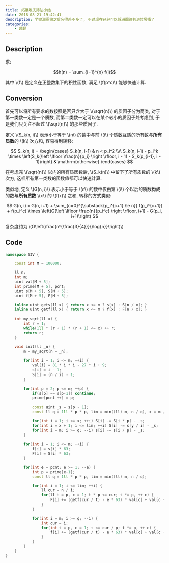 ```yaml
---
title: 拓展埃氏筛法小结
date: 2018-08-21 19:42:41
description: 学完洲阁筛之后忘得差不多了, 不过现在已经可以将洲阁筛扔进垃圾桶了
categories:
    - 趣题
---
```


## Description

求:

$$h(n) = \sum_{i=1}^{n} f(i)$$ 

其中 \\(f\\) 是定义在正整数集下的积性函数, 满足 \\(f(p^c)\\) 能够快速计算.

## Conversion

首先可以将所有要求的数按照是否只含大于 \\(\sqrt{n}\\) 的质因子分为两类, 对于第一类数一定是一个质数, 而第二类数一定可以在某个较小的质因子处考虑到, 于是我们只关注不超过 \\(\sqrt{n}\\) 的那些质因子.

定义 \\(S_k(n, i)\\) 表示小于等于 \\(n\\) 的数中与前 \\(i\\) 个质数互质的所有数与**所有质数**的 \\(k\\) 次方和, 容易得到转移:

$$
S_k(n, i) = 
\begin{cases}
S_k(n, i-1) & n < p_i^2 \\\\
S_k(n, i-1) - p_i^k \times \left(S_k(\left \lfloor \frac{n}{p_i} \right \rfloor, i - 1) - S_k(p_{i-1}, i - 1)\right) & \mathrm{otherwise} 
\end{cases}
$$

在考虑完 \\(\sqrt{n}\\) 以内的所有质因数后, \\(S_k(n)\\) 中留下了所有质数的 \\(k\\) 次方, 这样所有第一类数的函数值都可以快速计算.

类似地, 定义 \\(G(n, i)\\) 表示小于等于 \\(n\\) 的数中仅由第 \\(i\\) 个以后的质数构成的数与**所有质数** \\(x\\) 的 \\(f(x)\\) 之和, 转移的方式类似:

$$
G(n, i) = G(n, i+1) + \sum_{c=0}^{\substack{p_i^{c+1} \le n}} f(p_i^{c+1}) + f(p_i^c) \times \left(G(\left \lfloor \frac{n}{p_i^c} \right \rfloor, i+1) - G(p_i, i+1)\right)
$$

复杂度约为 \\(O\left(\frac{n^{\frac{3}{4}}}{\log{n}}\right)\\)

## Code

```cpp
namespace SIV {

    const int M = 100000;

    ll n;
    int m;
    uint val[M + 5];
    int prime[M + 5], pcnt;
    uint s[M + 5], S[M + 5];
    uint f[M + 5], F[M + 5];

    inline uint gets(ll x) { return x <= m ? s[x] : S[n / x]; }
    inline uint getf(ll x) { return x <= m ? f[x] : F[n / x]; }

    int my_sqrt(ll x) {
        int r = 1;
        while(1ll * (r + 1) * (r + 1) <= x) ++ r;
        return r;
    }

    void init(ll _n) {
        m = my_sqrt(n = _n);
       
        for(int i = 1; i <= m; ++i) {
            val[i] = 81 * i * i - 27 * i + 9;
            s[i] = i - 1;
            S[i] = (n / i) - 1;
        }

        for(int p = 2; p <= m; ++p) {
            if(s[p] == s[p-1]) continue;
            prime[pcnt ++] = p;
             
            const uint _s = s[p - 1];
            const ll q = 1ll * p * p, lim = min((ll) m, n / q), x = m / p, y = n / p;

            for(int i = 1; i <= x; ++i) S[i] -= S[i * p] - _s;
            for(int i = x + 1; i <= lim; ++i) S[i] -= s[y / i] - _s;
            for(int i = m; i >= q; --i) s[i] -= s[i / p] - _s;
        }

        for(int i = 1; i <= m; ++i) {
            f[i] = s[i] * 63;
            F[i] = S[i] * 63;
        }

        for(int e = pcnt; e >= 1; --e) {
            int p = prime[e-1];
            const ll q = 1ll * p * p, lim = min((ll) m, n / q);

            for(int i = 1; i <= lim; ++i) {
                ll cur = n / i;
                for(ll t = p, c = 1; t * p <= cur; t *= p, ++ c) {
                    F[i] += (getf(cur / t) - e * 63) * val[c] + val[c + 1];
                }
            }

            for(int i = m; i >= q; --i) {
                int cur = i;
                for(int t = p, c = 1; t <= cur / p; t *= p, ++ c) {
                    f[i] += (getf(cur / t) - e * 63) * val[c] + val[c + 1];
                }
            }
        }
    }
}
```
